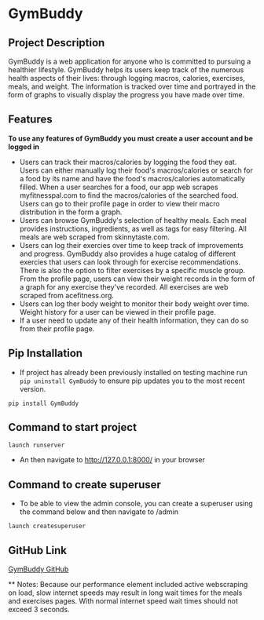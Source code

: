 # GymBuddy
## Project Description
GymBuddy is a web application for anyone who is committed to pursuing a healthier lifestyle. GymBuddy helps its users keep track of the numerous health aspects of their lives: through logging macros, calories, exercises, meals, and weight. The information is tracked over time and portrayed in the form of graphs to visually display the progress you have made over time.

## Features
**To use any features of GymBuddy you must create a user account and be logged in**
* Users can track their macros/calories by logging the food they eat. Users can either manually log their food's macros/calories or search for a food by its name and have the food's macros/calories automatically filled. When a user searches for a food, our app web scrapes myfitnesspal.com to find the macros/calories of the searched food. Users can go to their profile page in order to view their macro distribution in the form a graph.
* Users can browse GymBuddy's selection of healthy meals. Each meal provides instructions, ingredients, as well as tags for easy filtering. All meals are web scraped from skinnytaste.com.
* Users can log their exercies over time to keep track of improvements and progress. GymBuddy also provides a huge catalog of different exercies that users can look through for exercise recommendations. There is also the option to filter exercises by a specific muscle group. From the profile page, users can view their weight records in the form of a graph for any exercise they've recorded. All exercises are web scraped from acefitness.org. 
* Users can log ther body weight to monitor their body weight over time. Weight history for a user can be viewed in their profile page. 
* If a user need to update any of their health information, they can do so from their profile page.

## Pip Installation
* If project has already been previously installed on testing machine run ``` pip uninstall GymBuddy```  to ensure pip updates you to the most recent version. 

```
pip install GymBuddy
```

## Command to start project
```
launch runserver
```
* An then navigate to  http://127.0.0.1:8000/ in your browser

## Command to create superuser
* To be able to view the admin console, you can create a superuser using the command below and then navigate to /admin
```
launch createsuperuser
```

## GitHub Link
[GymBuddy GitHub](https://urldefense.proofpoint.com/v2/url?u=https-3A__github.com_CTKogstrom_GymBuddyApp&d=DwIGAg&c=sJ6xIWYx-zLMB3EPkvcnVg&r=iBtJv8aA_GdaWP2f1Jfg-Q&m=JlI2fcLdD2_Z40s29sj6y5LXq-K-L9ygAsW06ukBMBE&s=8JYmXZOpU4ZrNh_OzvwnblpBzkbGBMCUqdce0thrl-Y&e=)

** Notes: Because our performance element included active webscraping on load, slow internet speeds may result in long wait times for the meals and exercises pages. With normal internet speed wait times should not exceed 3 seconds.

